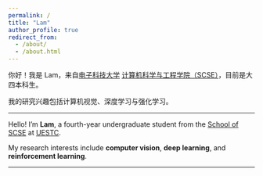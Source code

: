 ```yaml
---
permalink: /
title: "Lam"
author_profile: true
redirect_from: 
  - /about/
  - /about.html
---
```


你好！我是 Lam，来自[电子科技大学](https://www.uestc.edu.cn/) [计算机科学与工程学院（SCSE）](https://www.scse.uestc.edu.cn/)，目前是大四本科生。

我的研究兴趣包括计算机视觉、深度学习与强化学习。

---

Hello! I’m **Lam**, a fourth-year undergraduate student from the [School of SCSE](https://www.scse.uestc.edu.cn/) at [UESTC](https://www.uestc.edu.cn/).

My research interests include **computer vision**, **deep learning**, and **reinforcement learning**.

---
